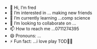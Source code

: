 - 👋 Hi, I’m fred 
- 👀 I’m interested in ... making new friends 
- 🌱 I’m currently learning ...comp science 
- 💞️ I’m looking to collaborate on ...
- 📫 How to reach me ...0711274395
- 😄 Pronouns: ...
- ⚡ Fun fact: ...i love play TOD🥹😎

<!---
Cajazybswb/Cajazybswb is a ✨ special ✨ repository because its `README.md` (this file) appears on your GitHub profile.
You can click the Preview link to take a look at your changes.
--->

